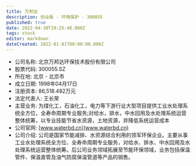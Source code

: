 ```yaml
---
title: 万邦达
description: 创业板 - 环境保护 - 300055
published: true
date: 2022-04-30T19:25:48.000Z
tags: stock
editor: markdown
dateCreated: 2022-01-01T00:00:00.000Z
---
```


- 公司名称: 北京万邦达环保技术股份有限公司
- 股票代码: 300055.SZ
- 所在地: 北京 - 北京市
- 成立日期: 1998年04月17日
- 注册资本: 86,518.482万元
- 法定代表人: 王长荣
- 主营业务: 为煤化工，石油化工，电力等下游行业大型项目提供工业水处理系统全方位，全寿命周期专业服务;对给水，排水，中水回用及水处理系统运营整体统筹，以专业技能节省水资源，土地资源，并降低系统运营成本
- 公司官网: [www.waterbd.cn](www.waterbd.cn)
- 公司介绍: 公司是国家节能减排、水资源综合利用的领军环保企业。主要从事工业水处理系统全方位、全寿命周期专业服务，对给水、排水、中水回用及水处理系统运营整体统筹。后公司业务领域拓展至节能环保领域，业务包括保温管件、保温直管及油气防腐保温管道等产品的销售。


